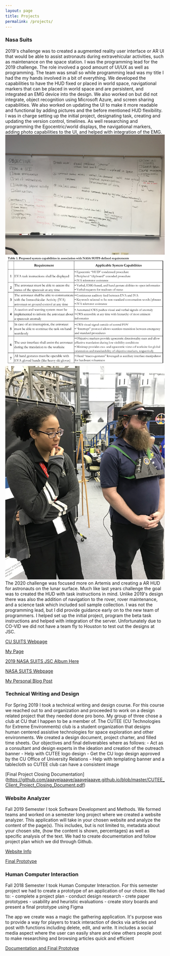 ```yaml
---
layout: page
title: Projects
permalink: /projects/
---
```

<h3>Nasa Suits</h3>

 2019's challenge was to created a augmented reality user interface or AR UI that would be able to assist astronauts during extravehicular activities, such as maintenance on the space station. I was the programming lead for the 2019 challenge. The role involved a good amount of UI/UX as well as programming. The team was small so while programming lead was my title I had the my hands involved in a bit of everything. We developed the capabilities to have the HUD fixed or placed in world space, navigational markers that can be placed in world space and are persistent, and integrated an EMG device into the design. We also worked on but did not integrate, object recognition using Microsoft Azure, and screen sharing capabilities. We also worked on updating the UI to make it more readable and functional by adding pictures and the before mentioned HUD flexibility.
 I was in charge  setting up the initial project, designating task, creating and updating the version control, timelines. As well  researching and programming the Egocentric/world displays, the navigational markers, adding photo capabilities to the UI, and helped with integration of the EMG.
<img src="\pictures\MyNASASUIT\Oct_12_2018_WhiteboardBrainstorm.jpg">
<img src="\pictures\MyNASASUIT\proposalrequirements.png">
<img src="\pictures\MyNASASUIT\IMG_1136 2.jpg">
 The 2020 challenge was focused more on Artemis and creating a AR HUD for astronauts on the lunar surface. Much like last years challenge the goal was to created the HUD with task instructions in mind. Unlike 2019's design there was also the addition of navigation to the rover, rover maintenance, and a science task which included soil sample collection. I was not the programming lead, but I did provide guidance early on to the new team of programmers. I helped set up the initial project, program the beta task instructions and helped with integration of the server. Unfortunately due to CO-VID we did not have a team fly to Houston to test out the designs at JSC. 

[CU SUITS Webpage](https://www.colorado.edu/faculty/anderson/nasa-suits-ar-challenge)

[My Page](https://www.colorado.edu/faculty/anderson/aj-jones)

[2019 NASA SUITS JSC Album Here](https://www.flickr.com/photos/nasa_jsc_photo/albums/72157707121821721/with/47074596364/)

[NASA SUITS Webpage](https://microgravityuniversity.jsc.nasa.gov/nasasuits.cfm)

[My Personal Blog Post](https://aaayejaaaye.com/2019/12/26/My-Experience-With-NASA-SUITS.html)


<h3>Technical Writing and Design</h3>
For Spring 2019 I took a technical writing and design course. For this course we reached out to and organization and proceeded to work on a design related project that they needed done pro bono. My group of three chose a club at CU that I happen to be a member of. The CUTEE (CU Technologies for Extreme Environments) club is a student organization that designs human centered assistive technologies for space exploration and other environments. We created a design document, project charter, and filled time sheets. Our objectives and final deliverables where as follows:
- Act as a consultant and design experts in the ideation and creation of the outreach banner
- Help with CUTEE logo design 
- Get the CU logo design approved by the CU Office of University Relations
- Help with templating banner and a tablecloth so CUTEE club can have a consistent image

[Final Project Closing Documentation] (https://github.com/aaayejaaaye/aaayejaaaye.github.io/blob/master/CUTEE_Client_Project_Closing_Document.pdf)


<h3>Website Analyzer</h3>
Fall 2019 Semester I took Software Development and Methods. We formed teams and worked on a semester long project where we created a website analyzer. This application will take in your chosen website and analyze the content of the page(s). This includes, but is not limited to, metadata about your chosen site, (how the content is shown, percentages) as well as specific analysis of the text. We had to create documentation and follow project plan which we did through Github. 

[Website Info](https://github.com/aaayejaaaye/CSCI-3308-Milestone-Submission/blob/master/ProjectMilestone6_002.pdf)

[Final Prototype](https://website-analysis-csci3308.herokuapp.com/)


<h3>Human Computer Interaction</h3>
Fall 2018 Semester I took Human Computer Interaction. For this semester project we had to create a prototype of an application of our choice. We had to:
- complete a project plan
- conduct design research
- crete paper prototypes
- usability and heuristic evaluations
- create story boards and present a final prototype using Figma

The app we create was a magic the gathering application. It's purpose was to provide a way for players to track interaction of decks via articles and post with functions including delete, edit, and write. It includes a social media aspect where the user can easily share and view others people post to make researching and browsing articles quick and efficient 

[Documentation and Final Prototype](https://github.com/aaayejaaaye/GPRO)

